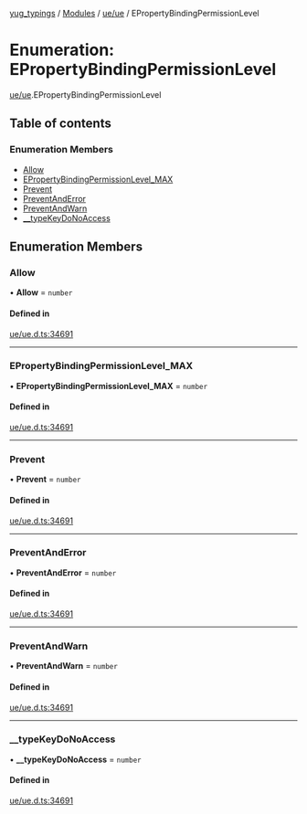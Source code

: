 [yug_typings](../README.md) / [Modules](../modules.md) / [ue/ue](../modules/ue_ue.md) / EPropertyBindingPermissionLevel

# Enumeration: EPropertyBindingPermissionLevel

[ue/ue](../modules/ue_ue.md).EPropertyBindingPermissionLevel

## Table of contents

### Enumeration Members

- [Allow](ue_ue.EPropertyBindingPermissionLevel.md#allow)
- [EPropertyBindingPermissionLevel\_MAX](ue_ue.EPropertyBindingPermissionLevel.md#epropertybindingpermissionlevel_max)
- [Prevent](ue_ue.EPropertyBindingPermissionLevel.md#prevent)
- [PreventAndError](ue_ue.EPropertyBindingPermissionLevel.md#preventanderror)
- [PreventAndWarn](ue_ue.EPropertyBindingPermissionLevel.md#preventandwarn)
- [\_\_typeKeyDoNoAccess](ue_ue.EPropertyBindingPermissionLevel.md#__typekeydonoaccess)

## Enumeration Members

### Allow

• **Allow** = `number`

#### Defined in

[ue/ue.d.ts:34691](https://github.com/YugMetaverse/yug_typings/blob/b7d9b19/ue/ue.d.ts#L34691)

___

### EPropertyBindingPermissionLevel\_MAX

• **EPropertyBindingPermissionLevel\_MAX** = `number`

#### Defined in

[ue/ue.d.ts:34691](https://github.com/YugMetaverse/yug_typings/blob/b7d9b19/ue/ue.d.ts#L34691)

___

### Prevent

• **Prevent** = `number`

#### Defined in

[ue/ue.d.ts:34691](https://github.com/YugMetaverse/yug_typings/blob/b7d9b19/ue/ue.d.ts#L34691)

___

### PreventAndError

• **PreventAndError** = `number`

#### Defined in

[ue/ue.d.ts:34691](https://github.com/YugMetaverse/yug_typings/blob/b7d9b19/ue/ue.d.ts#L34691)

___

### PreventAndWarn

• **PreventAndWarn** = `number`

#### Defined in

[ue/ue.d.ts:34691](https://github.com/YugMetaverse/yug_typings/blob/b7d9b19/ue/ue.d.ts#L34691)

___

### \_\_typeKeyDoNoAccess

• **\_\_typeKeyDoNoAccess** = `number`

#### Defined in

[ue/ue.d.ts:34691](https://github.com/YugMetaverse/yug_typings/blob/b7d9b19/ue/ue.d.ts#L34691)

